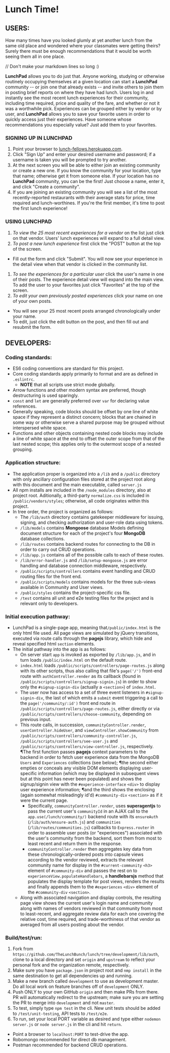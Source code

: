 # Lunch Time!

## USERS:
How many times have you looked glumly at yet another lunch from the same old 
place and wondered where your classmates were getting theirs?  
Surely there must be enough recommendations that it would be 
worth seeing them all in one place.

// Don't make your markdown lines so long :)

**LunchPad** allows you to do just that.  Anyone working, studying or otherwise routinely occupying themselves at a given location can start a **LunchPad** community -- or join one that already exists -- and invite others to join them in posting brief reports on where they have had lunch.  Users log in and instantly see the most recent lunch experiences for their community, including time required, price and quality of the fare, and whether or not it was a worthwhile pick.  Experiences can be grouped either by vendor or by user, and **LunchPad** allows you to save your favorite users in order to quickly access just their experiences.  Have someone whose recommendations you especially value?  Just add them to your favorites.

### SIGNING UP IN LUNCHPAD
1. Point your browser to [lunch-fellows.herokuapp.com](https://lunch-fellows.herokuapp.com).  
1. Click "Sign Up" and enter your desired username and password; if a username is taken you will be prompted to try another.
1. At the next screen you will be able to either join an existing community or create a new one.  If you know the community for your location, type that name; otherwise get it from someone else.  If your location has no **LunchPad** community, you can be the first!  Just choose a name, enter it, and click "Create a community".
1. If you are joining an existing community you will see a list of the most recently-reported restaurants with their average stats for price, time required and lunch-worthines.  If you're the first member, it's time to post the first lunch experience!  

### USING LUNCHPAD
1. *To view the 25 most recent experiences for a vendor* on the list just click on that vendor.  Users' lunch experiences will expand to a full detail view.
1. *To post a new lunch experience* first click the "POST" button at the top of the screen.  
  - Fill out the form and click "Submit".  You will now see your experience in the detail view when that vendor is clicked in the community list.
1. *To see the experiences for a particular user* click the user's name in one of their posts.  The experience detail view will expand into the main view. To add the user to your favorites just click "Favorites" at the top of the screen.
1. *To edit your own previously posted experiences* click your name on one of your own posts.
  - You will see your 25 most recent posts arranged chronologically under your name.
  - To edit, just click the edit button on the post, and then fill out and resubmit the form.

## DEVELOPERS:

### Coding standards:
- ES6 coding conventions are standard for this project.
- Core coding standards apply primarily to format and are as defined in `.eslintrc`.
  - **NOTE** that all scripts use strict mode globally.
- Arrow functions and other modern syntax are preferred, though destructuring is used sparingly.
- `const` and `let` are generally preferred over `var` for declaring value references.
- Generally speaking, code blocks should be offset by one line of white space if they represent a distinct concern; blocks that are chained in some way or otherwise serve a shared purpose may be grouped without interspersed white space.
- Functions and other objects containing nested code blocks may include a line of white space at the end to offset the outer scope from that of the last nested scope; this applies only to the outermost scope of a nested grouping.

### Application structure:
- The application proper is organized into a `/lib` and a `/public` directory with only ancillary configuration files stored at the project root along with this document and the main executable, called `server.js`
- All npm installs are included in the `/node_modules` directory, also at project root.  Aditionally, a third-party `normalize.css` is included in `/public/vendors/styles`; otherwise, all code originates within this project.
- In tree order, the project is organized as follows:
  - The `/lib/auth` directory contains gatekeeper middleware for issuing, signing, and checking authorization and user-role data using tokens.
  - `/lib/models` contains **Mongoose** database Models defining document structure for each of the project's four **MongoDB** database collections.
  - `/lib/routes` contains backend routes for connecting to the DB in order to carry out CRUD operations.
  - `/lib/app.js` contains all of the possible calls to each of these routes.
  - `/lib/error-handler.js` and `/lib/setup-mongoose.js` are error handling and database connection middleware, respectively.
  - `/public/scripts/controllers` contains event handling and CRUD routing files for the front end.
  - `/public/scripts/models` contains models for the three sub-views available in Community and User views.
  - `/public/styles` contains the project-specific css file.
  - `/test` contains all unit and e2e testing files for the project and is relevant only to developers.

### Initial execution pathway:
- LunchPad is a single-page app, meaning that`/public/index.html` is the only html file used.  All page views are simulated by jQuery transitions, executed via route calls through the **pagejs** library, which hide and reveal specified html `section` elements.
- The initial pathway into the app is as follows:
  - On server start `app` is invoked as exported by `/lib/app.js`, and in turn loads `/public/index.html` on the default route.
  - `index.html` loads `/public/scripts/controllers/page-routes.js` along with its other scripts, thus also calling that file's `page('/')` front-end route with `authController.render` as its callback (found in `/public/scripts/controllers/signup-signin.js`) in order to show only the `#signup-signin-div` (actually a `<section>`) of `index.html`.
  - The user now has access to a set of three event listeners in `#signup-signin-div`, the last of which emits a `submit` event triggering a call to the `page('/community/:id')` front end route in `/public/scripts/controllers/page-routes.js`, either directly or via `/public/scripts/controllers/choose-community`, depending on previous input.
  - This route calls, in succession, `communityController.render`, `userController.hideUser`, and `viewController.showCommunity` from `/public/scripts/controllers/community-controller.js`, `/public/scripts/controllers/see-user.js` and `/public/scripts/controllers/view-controller.js`, respectively.  ¶The first function passes **pagejs** context parameters to the backend in order to fetch user experience data from the MongoDB `Users` and `Experiences` collections (see below); ¶the second either empties or conceals any visible DOM elements displaying user-specific information (which may be displayed in subsequent views but at this point has never been populated) and shows the signup/signin view with the `#experience-interface` `<div>` to display user experience information; ¶and the third shows the enclosing (again somewhat misleadingly id'd) `#community-div` `<section>` as if it were the current page.
    - Specifically, `communityController.render`, uses **superagentjs** to pass the current user's `communityId` in an AJAX call to the `app.use(/lunch/community/)` backend route with its `ensureAuth` (`/lib/auth/ensure-auth.js`) and `communities` (`/lib/routes/communities.js`) callbacks to `Express.router` in order to assemble user posts (or "experiences") associated with the user's community from the backend, sort them from most to least recent and return them in the response.
    - `communityController.render` then aggregates key data from these chronologically-ordered posts into capsule views according to the vendor reviewed, extracts the relevant community name for display in the `#current-community` `<h3>` element of `#community-div` and passes the rest on to `experienceView.populateHandlebars`, a **handlebarsjs** method that populates the display template for post views, renders the results and finally appends them to the `#experiences` `<div>` element of the `#community-div` `<section>`.
  - Along with associated navigation and display controls, the resulting page view shows the current user's login name and community along with  names of vendors reviewed in that community from most to least-recent, and aggregate review data for each one covering the relative cost, time required, and trade-worthiness of that vendor as averaged from all users posting about the vendor.

### Build/test/run:
1. Fork from `https://github.com/TheLunchBunch/lunch/tree/development/lib/auth`, clone to a local directory and set `origin` and `upstream` to reflect your personal fork and the organization remote, respectively.
1. Make sure you have `package.json` in project root and `nmp install` in the same destination to get all dependencies up and running.
1. Make a new branch called `development` to use as development master.  Do all local work on feature branches off of `development` ONLY.
1. Push ONLY to your own GitHub `origin` and then make PRs from there.  PR will automatically redirect to the upstream; make sure you are setting the PR to merge into `development` and not `master`.
1. To test, simply type `npm test` in the cli.  New unit tests should be added to `/test/unit-testing`, API tests to `/test/e2e`.
1. To run, set your local PORT variable as desired and type either `nodemon server.js` or `node server.js` in the cli and hit `return`.
  - Point a browser to `localhost:PORT` to test-drive the app.  
  - Robomongo recommended for direct db management.
  - Postman recommended for backend CRUD operations.
